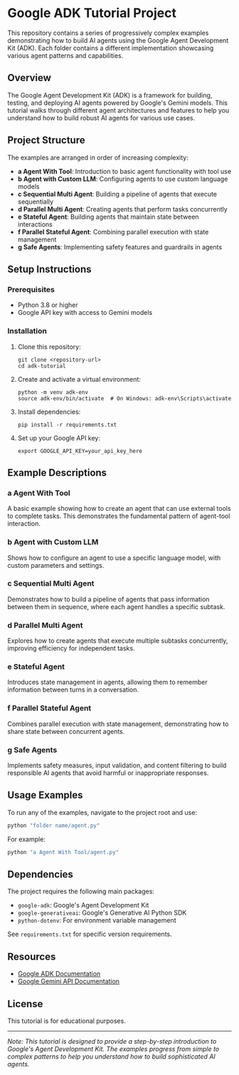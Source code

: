 # Google ADK Tutorial Project

This repository contains a series of progressively complex examples demonstrating how to build AI agents using the Google Agent Development Kit (ADK). Each folder contains a different implementation showcasing various agent patterns and capabilities.

## Overview

The Google Agent Development Kit (ADK) is a framework for building, testing, and deploying AI agents powered by Google's Gemini models. This tutorial walks through different agent architectures and features to help you understand how to build robust AI agents for various use cases.

## Project Structure

The examples are arranged in order of increasing complexity:

- **a Agent With Tool**: Introduction to basic agent functionality with tool use
- **b Agent with Custom LLM**: Configuring agents to use custom language models
- **c Sequential Multi Agent**: Building a pipeline of agents that execute sequentially
- **d Parallel Multi Agent**: Creating agents that perform tasks concurrently
- **e Stateful Agent**: Building agents that maintain state between interactions
- **f Parallel Stateful Agent**: Combining parallel execution with state management
- **g Safe Agents**: Implementing safety features and guardrails in agents

## Setup Instructions

### Prerequisites

- Python 3.8 or higher
- Google API key with access to Gemini models

### Installation

1. Clone this repository:
   ```
   git clone <repository-url>
   cd adk-tutorial
   ```

2. Create and activate a virtual environment:
   ```
   python -m venv adk-env
   source adk-env/bin/activate  # On Windows: adk-env\Scripts\activate
   ```

3. Install dependencies:
   ```
   pip install -r requirements.txt
   ```

4. Set up your Google API key:
   ```
   export GOOGLE_API_KEY=your_api_key_here
   ```

## Example Descriptions

### a Agent With Tool
A basic example showing how to create an agent that can use external tools to complete tasks. This demonstrates the fundamental pattern of agent-tool interaction.

### b Agent with Custom LLM
Shows how to configure an agent to use a specific language model, with custom parameters and settings.

### c Sequential Multi Agent
Demonstrates how to build a pipeline of agents that pass information between them in sequence, where each agent handles a specific subtask.

### d Parallel Multi Agent
Explores how to create agents that execute multiple subtasks concurrently, improving efficiency for independent tasks.

### e Stateful Agent
Introduces state management in agents, allowing them to remember information between turns in a conversation.

### f Parallel Stateful Agent
Combines parallel execution with state management, demonstrating how to share state between concurrent agents.

### g Safe Agents
Implements safety measures, input validation, and content filtering to build responsible AI agents that avoid harmful or inappropriate responses.

## Usage Examples

To run any of the examples, navigate to the project root and use:

```bash
python "folder name/agent.py"
```

For example:

```bash
python "a Agent With Tool/agent.py"
```

## Dependencies

The project requires the following main packages:
- `google-adk`: Google's Agent Development Kit
- `google-generativeai`: Google's Generative AI Python SDK
- `python-dotenv`: For environment variable management

See `requirements.txt` for specific version requirements.

## Resources

- [Google ADK Documentation](https://ai.google.dev/docs/agents_overview)
- [Google Gemini API Documentation](https://ai.google.dev/docs/gemini_api_overview)

## License

This tutorial is for educational purposes.

---

*Note: This tutorial is designed to provide a step-by-step introduction to Google's Agent Development Kit. The examples progress from simple to complex patterns to help you understand how to build sophisticated AI agents.* 